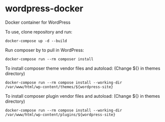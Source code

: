 # wordpress-docker
Docker container for WordPress

To use, clone repository and run:
```
docker-compose up -d --build
```

Run composer by to pull in WordPress:
```
docker-compose run --rm composer install
```

To install composer theme vendor files and autoload: (Change ${} in themes directory)
```
docker-compose run --rm compose install --working-dir /var/www/html/wp-content/themes/${wordpress-site}
```

To install composer plugin vendor files and autoload: (Change ${} in themes directory)
```
docker-compose run --rm compose install --working-dir /var/www/html/wp-content/plugins/${wordpress-site}
```

